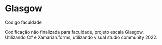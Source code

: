 # Glasgow
Codigo faculdade 

Codificação não finalizada para faculdade, projeto escala Glasgow. Utilizando C# e Xamarian.forms, utilizando visual studio community 2022.
